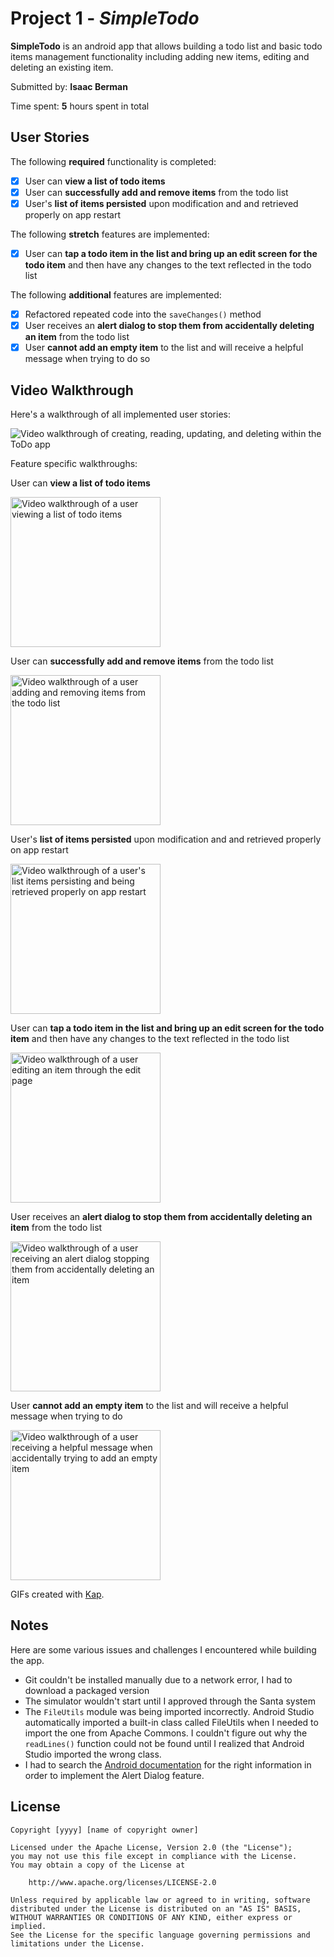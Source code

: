 # Project 1 - _SimpleTodo_

**SimpleTodo** is an android app that allows building a todo list and basic todo items management functionality including adding new items, editing and deleting an existing item.

Submitted by: **Isaac Berman**

Time spent: **5** hours spent in total

## User Stories

The following **required** functionality is completed:

- [x] User can **view a list of todo items**
- [x] User can **successfully add and remove items** from the todo list
- [x] User's **list of items persisted** upon modification and and retrieved properly on app restart

The following **stretch** features are implemented:

- [x] User can **tap a todo item in the list and bring up an edit screen for the todo item** and then have any changes to the text reflected in the todo list

The following **additional** features are implemented:

- [x] Refactored repeated code into the `saveChanges()` method
- [x] User receives an **alert dialog to stop them from accidentally deleting an item** from the todo list
- [x] User **cannot add an empty item** to the list and will receive a helpful message when trying to do so

## Video Walkthrough

Here's a walkthrough of all implemented user stories:

<img src='./full_walkthrough.gif' title='Full walkthrough of all implemented user stories' alt='Video walkthrough of creating, reading, updating, and deleting within the ToDo app' >

Feature specific walkthroughs:

User can **view a list of todo items**

<img src='./view_list.gif' title='User can view a list of todo items' width='240px' alt='Video walkthrough of a user viewing a list of todo items' />

User can **successfully add and remove items** from the todo list

<img src='./add_and_remove.gif' title='User can successfully add and remove items from the todo list' width='240px' alt='Video walkthrough of a user adding and removing items from the todo list' />

User's **list of items persisted** upon modification and and retrieved properly on app restart

<img src='./items_persist.gif' title="User's list of items persisted upon modification and retrieved properly on app restart" width='240px' alt="Video walkthrough of a user's list items persisting and being retrieved properly on app restart" />

User can **tap a todo item in the list and bring up an edit screen for the todo item** and then have any changes to the text reflected in the todo list

<img src='./edit_text.gif' title="User can tap a todo item in the list and bring up an edit screen for the todo item and then have any changes to the text reflected in the todo list" width='240px' alt="Video walkthrough of a user editing an item through the edit page" />

User receives an **alert dialog to stop them from accidentally deleting an item** from the todo list

<img src='./alert_dialog.gif' title="User receives an alert dialog to stop them from accidentally deleting an item from the todo list" width='240px' alt="Video walkthrough of a user receiving an alert dialog stopping them from accidentally deleting an item" />

User **cannot add an empty item** to the list and will receive a helpful message when trying to do

<img src='./helpful_message.gif' title="User cannot add an empty item to the list and will receive a helpful message when trying to do" width='240px' alt="Video walkthrough of a user receiving a helpful message when accidentally trying to add an empty item" />

GIFs created with [Kap](https://getkap.co/).

## Notes

Here are some various issues and challenges I encountered while building the app.

- Git couldn't be installed manually due to a network error, I had to download a packaged version
- The simulator wouldn't start until I approved through the Santa system
- The `FileUtils` module was being imported incorrectly. Android Studio automatically imported a built-in class called FileUtils when I needed to import the one from Apache Commons. I couldn't figure out why the `readLines()` function could not be found until I realized that Android Studio imported the wrong class.
- I had to search the [Android documentation](https://developer.android.com/guide/topics/ui/dialogs#java) for the right information in order to implement the Alert Dialog feature.

## License

    Copyright [yyyy] [name of copyright owner]

    Licensed under the Apache License, Version 2.0 (the "License");
    you may not use this file except in compliance with the License.
    You may obtain a copy of the License at

        http://www.apache.org/licenses/LICENSE-2.0

    Unless required by applicable law or agreed to in writing, software
    distributed under the License is distributed on an "AS IS" BASIS,
    WITHOUT WARRANTIES OR CONDITIONS OF ANY KIND, either express or implied.
    See the License for the specific language governing permissions and
    limitations under the License.

